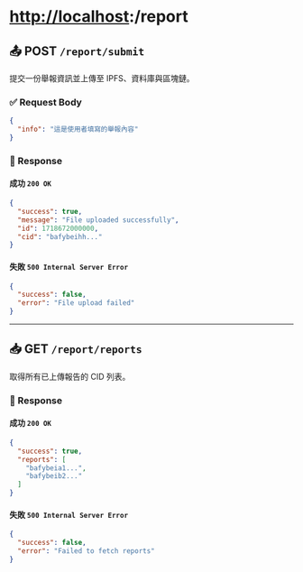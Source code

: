 # [http://localhost](http://localhost):<port>/report



## 📤 POST `/report/submit`

提交一份舉報資訊並上傳至 IPFS、資料庫與區塊鏈。

### ✅ Request Body

```json
{
  "info": "這是使用者填寫的舉報內容"
}
````

### 🔁 Response

#### 成功 `200 OK`

```json
{
  "success": true,
  "message": "File uploaded successfully",
  "id": 1718672000000,
  "cid": "bafybeihh..."
}
```

#### 失敗 `500 Internal Server Error`

```json
{
  "success": false,
  "error": "File upload failed"
}
```

---

## 📥 GET `/report/reports`

取得所有已上傳報告的 CID 列表。

### 🔁 Response

#### 成功 `200 OK`

```json
{
  "success": true,
  "reports": [
    "bafybeia1...",
    "bafybeib2..."
  ]
}
```

#### 失敗 `500 Internal Server Error`

```json
{
  "success": false,
  "error": "Failed to fetch reports"
}
```


